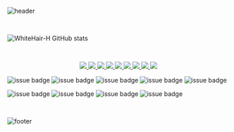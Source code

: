 ![header](https://capsule-render.vercel.app/api?type=waving&color=2E97D7&fontColor=FFFFFF&height=300&section=header&text=Jinwoo%20Ha&fontSize=90)

<br/>


![WhiteHair-H GitHub stats](https://github-readme-stats.vercel.app/api?username=HaJinwoo&theme=kacho_ga&show_icons=true)

<br/>

<p align='center'>
  <a href="https://github.com/kyechan99/capsule-render/labels/Idea">
    <img src="https://img.shields.io/badge/C-00599C?style=for-the-badge&logo=c&logoColor=white"/>
  </a>
  <a href="#demo">
    <img src="https://img.shields.io/badge/HTML5-E34F26?style=for-the-badge&logo=html5&logoColor=white"/>
  </a>
  <a href="#demo">
    <img src="https://img.shields.io/badge/JavaScript-F7DF1E?style=for-the-badge&logo=javascript&logoColor=black"/>
  </a>
  <a href="#demo">
    <img src="https://img.shields.io/badge/C%23-239120?style=for-the-badge&logo=c-sharp&logoColor=white"/>
  </a>
  <a href="#demo">
    <img src="https://img.shields.io/badge/Python-3776AB?style=for-the-badge&logo=python&logoColor=white"/>
  </a>
  
  
  <a href="#demo">
    <img src="https://img.shields.io/badge/.NET-5C2D91?style=for-the-badge&logo=.net&logoColor=white"/>
  </a>
  
  <a href="#demo">
    <img src="https://img.shields.io/badge/CSS3-1572B6?style=for-the-badge&logo=css3&logoColor=white"/>
  </a>
  
  <a href="#demo">
    <img src="https://img.shields.io/badge/C%2B%2B-00599C?style=for-the-badge&logo=c%2B%2B&logoColor=white"/>
  </a>
  
  <a href="#demo">
    <img src="https://img.shields.io/badge/Markdown-000000?style=for-the-badge&logo=markdown&logoColor=white"/>
  </a>
</p>



 
![issue badge](https://img.shields.io/badge/C-00599C?style=for-the-badge&logo=c&logoColor=white)
![issue badge](https://img.shields.io/badge/HTML5-E34F26?style=for-the-badge&logo=html5&logoColor=white)
![issue badge](https://img.shields.io/badge/JavaScript-F7DF1E?style=for-the-badge&logo=javascript&logoColor=black)
![issue badge](https://img.shields.io/badge/C%23-239120?style=for-the-badge&logo=c-sharp&logoColor=white)
![issue badge](https://img.shields.io/badge/Python-3776AB?style=for-the-badge&logo=python&logoColor=white)


![issue badge](https://img.shields.io/badge/.NET-5C2D91?style=for-the-badge&logo=.net&logoColor=white)
![issue badge](https://img.shields.io/badge/CSS3-1572B6?style=for-the-badge&logo=css3&logoColor=white)
![issue badge](https://img.shields.io/badge/C%2B%2B-00599C?style=for-the-badge&logo=c%2B%2B&logoColor=white)
![issue badge](https://img.shields.io/badge/Markdown-000000?style=for-the-badge&logo=markdown&logoColor=white)



<br/>

![footer](https://capsule-render.vercel.app/api?section=footer&color=7AB53F)
